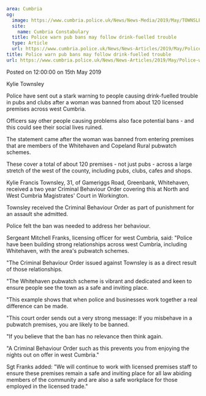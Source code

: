 ```yaml
area: Cumbria
og:
  image: https://www.cumbria.police.uk/News/News-Media/2019/May/TOWNSLEY-KYLIE-12-04-1988jpg.jpg
  site:
    name: Cumbria Constabulary
  title: Police warn pub bans may follow drink-fuelled trouble
  type: Article
  url: https://www.cumbria.police.uk/News/News-Articles/2019/May/Police-warn-pub-bans-may-follow-drink-fuelled-trouble.aspx
title: Police warn pub bans may follow drink-fuelled trouble
url: https://www.cumbria.police.uk/News/News-Articles/2019/May/Police-warn-pub-bans-may-follow-drink-fuelled-trouble.aspx
```

Posted on 12:00:00 on 15th May 2019

Kylie Townsley

Police have sent out a stark warning to people causing drink-fuelled trouble in pubs and clubs after a woman was banned from about 120 licensed premises across west Cumbria.

Officers say other people causing problems also face potential bans - and this could see their social lives ruined.

The statement came after the woman was banned from entering premises that are members of the Whitehaven and Copeland Rural pubwatch schemes.

These cover a total of about 120 premises - not just pubs - across a large stretch of the west of the county, including pubs, clubs, cafes and shops.

Kylie Francis Townsley, 31, of Gameriggs Road, Greenbank, Whitehaven, received a two year Criminal Behaviour Order covering this at North and West Cumbria Magistrates' Court in Workington.

Townsley received the Criminal Behaviour Order as part of punishment for an assault she admitted.

Police felt the ban was needed to address her behaviour.

Sergeant Mitchell Franks, licensing officer for west Cumbria, said: "Police have been building strong relationships across west Cumbria, including Whitehaven, with the area's pubwatch schemes.

"The Criminal Behaviour Order issued against Townsley is as a direct result of those relationships.

"The Whitehaven pubwatch scheme is vibrant and dedicated and keen to ensure people see the town as a safe and inviting place.

"This example shows that when police and businesses work together a real difference can be made.

"This court order sends out a very strong message: If you misbehave in a pubwatch premises, you are likely to be banned.

"If you believe that the ban has no relevance then think again.

"A Criminal Behaviour Order such as this prevents you from enjoying the nights out on offer in west Cumbria."

Sgt Franks added: "We will continue to work with licensed premises staff to ensure these premises remain a safe and inviting place for all law abiding members of the community and are also a safe workplace for those employed in the licensed trade."

